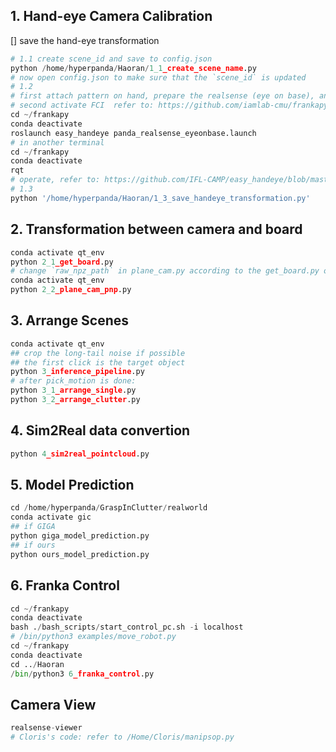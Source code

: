 
## 1. Hand-eye Camera Calibration
[] save the hand-eye transformation 

```py
# 1.1 create scene_id and save to config.json
python /home/hyperpanda/Haoran/1_1_create_scene_name.py
# now open config.json to make sure that the `scene_id` is updated
# 1.2
# first attach pattern on hand, prepare the realsense (eye on base), and make the franka robot in blue light mode
# second activate FCI  refer to: https://github.com/iamlab-cmu/frankapy
cd ~/frankapy
conda deactivate
roslaunch easy_handeye panda_realsense_eyeonbase.launch
# in another terminal
cd ~/frankapy
conda deactivate
rqt
# operate, refer to: https://github.com/IFL-CAMP/easy_handeye/blob/master/README.md, 
# 1.3
python '/home/hyperpanda/Haoran/1_3_save_handeye_transformation.py'
```


## 2. Transformation between camera and board

```py
conda activate qt_env
python 2_1_get_board.py
# change `raw_npz_path` in plane_cam.py according to the get_board.py output
conda activate qt_env
python 2_2_plane_cam_pnp.py
```

## 3. Arrange Scenes

```py
conda activate qt_env
## crop the long-tail noise if possible
## the first click is the target object
python 3_inference_pipeline.py
# after pick_motion is done:
python 3_1_arrange_single.py
python 3_2_arrange_clutter.py
```

## 4. Sim2Real data convertion

```py
python 4_sim2real_pointcloud.py
```

## 5. Model Prediction

```py
cd /home/hyperpanda/GraspInClutter/realworld
conda activate gic
## if GIGA
python giga_model_prediction.py 
## if ours
python ours_model_prediction.py
```

## 6. Franka Control

```py
cd ~/frankapy
conda deactivate
bash ./bash_scripts/start_control_pc.sh -i localhost
# /bin/python3 examples/move_robot.py
cd ~/frankapy
conda deactivate
cd ../Haoran
/bin/python3 6_franka_control.py
```

## Camera View

```py
realsense-viewer
# Cloris's code: refer to /Home/Cloris/manipsop.py
```
